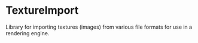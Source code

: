 # TextureImport
Library for importing textures (images) from various file formats for use in a rendering engine.

